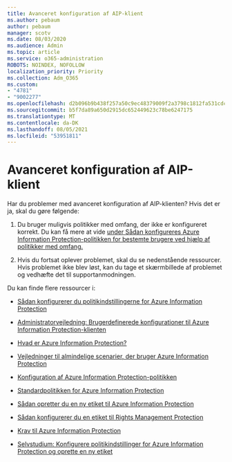 ```yaml
---
title: Avanceret konfiguration af AIP-klient
ms.author: pebaum
author: pebaum
manager: scotv
ms.date: 08/03/2020
ms.audience: Admin
ms.topic: article
ms.service: o365-administration
ROBOTS: NOINDEX, NOFOLLOW
localization_priority: Priority
ms.collection: Adm_O365
ms.custom:
- "4781"
- "9002277"
ms.openlocfilehash: d2b096b9b438f257a50c9ec48379009f2a3798c1812fa531cdc30e61a5460a1e
ms.sourcegitcommit: b5f7da89a650d2915dc652449623c78be6247175
ms.translationtype: MT
ms.contentlocale: da-DK
ms.lasthandoff: 08/05/2021
ms.locfileid: "53951811"
---
```

# <a name="aip-client-advanced-configuration"></a>Avanceret konfiguration af AIP-klient

Har du problemer med avanceret konfiguration af AIP-klienten? Hvis det er ja, skal du gøre følgende:

1. Du bruger muligvis politikker med omfang, der ikke er konfigureret korrekt. Du kan få mere at vide [under Sådan konfigureres Azure Information Protection-politikken for bestemte brugere ved hjælp af politikker med omfang.](https://docs.microsoft.com/azure/information-protection/configure-policy-scope)

2. Hvis du fortsat oplever problemet, skal du se nedenstående ressourcer. Hvis problemet ikke blev løst, kan du tage et skærmbillede af problemet og vedhæfte det til supportanmodningen.

Du kan finde flere ressourcer i:

- [Sådan konfigurerer du politikindstillingerne for Azure Information Protection](https://docs.microsoft.com/azure/information-protection/configure-policy-settings)  
    
- [Administratorvejledning: Brugerdefinerede konfigurationer til Azure Information Protection-klienten](https://docs.microsoft.com/azure/information-protection/rms-client/client-admin-guide-customizations)  
    
- [Hvad er Azure Information Protection?](https://docs.microsoft.com/azure/information-protection/what-is-information-protection)  
    
- [Vejledninger til almindelige scenarier, der bruger Azure Information Protection](https://docs.microsoft.com/azure/information-protection/how-to-guides)  
    
- [Konfiguration af Azure Information Protection-politikken](https://docs.microsoft.com/azure/information-protection/deploy-use/configure-policy)  
    
- [Standardpolitikken for Azure Information Protection](https://docs.microsoft.com/azure/information-protection/deploy-use/configure-policy-default)  
    
- [Sådan opretter du en ny etiket til Azure Information Protection](https://docs.microsoft.com/azure/information-protection/deploy-use/configure-policy-new-label)  
    
- [Sådan konfigurerer du en etiket til Rights Management Protection](https://docs.microsoft.com/azure/information-protection/deploy-use/configure-policy-protection)  
    
- [Krav til Azure Information Protection](https://docs.microsoft.com/azure/information-protection/get-started/requirements)

- [Selvstudium: Konfigurere politikindstillinger for Azure Information Protection og oprette en ny etiket](https://docs.microsoft.com/azure/information-protection/get-started/infoprotect-quick-start-tutorial)